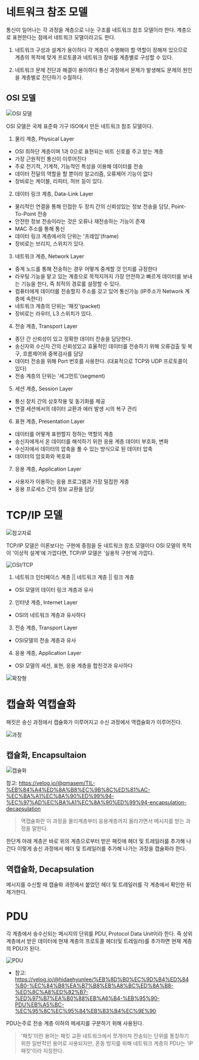 # 네트워크 참조 모델
통신이 일어나는 각 과정을 계층으로 나눈 구조를 네트워크 참조 모델이라 한다.
계층으로 표현한다는 점에서 네트워크 모델이라고도 한다.

1. 네트워크 구성과 설계가 용이하다
각 계층이 수행해야 할 역할이 정해져 있으므로 계층의 목적에 맞게 프로토콜과 네트워크 장비를 계층별로 구성할 수 있다.


2. 네트워크 문제 진단과 해결이 용이하다
통신 과정에서 문제가 발생해도 문제의 원인을 계층별로 진단하기 수월하다.


## OSI 모델
![OSI 모델](https://velog.velcdn.com/images%2Fcgotjh%2Fpost%2F52907c8c-c149-4943-ad21-3996f44f912f%2F995EFF355B74179035.jpg)

OSI 모델은 국제 표준화 기구 ISO에서 만든 네트워크 참조 모델이다.

1. 물리 계층, Physical Layer
- OSI 최하단 계층이며 1과 0으로 표현되는 비트 신호를 주고 받는 계층
- 가장 근원적인 통신이 이루어진다
- 주로 전기적, 기계적, 기능적인 특성을 이용해 데이터를 전송
- 데이터 전달의 역할을 할 뿐이라 알고리즘, 오류제어 기능이 없다
- 장비로는 케이블, 리피터, 허브 등이 있다.

2. 데이터 링크 계층, Data-Link Layer
- 물리적인 연결을 통해 인접한 두 장치 간의 신뢰성있는 정보 전송을 담당, Point-To-Point 전송
- 안전한 정보 전송이라는 것은 오류나 재전송하는 기능이 존재
- MAC 주소를 통해 통신
- 데이터 링크 계층에서의 단위는 '프레임'(frame)
- 장비로는 브리지, 스위치가 있다.

3. 네트워크 계층, Network Layer
- 중계 노드를 통해 전송하는 경우 어떻게 중계할 것 인지를 규정한다
- 라우팅 기능을 맡고 있는 계층으로 목적지까지 가장 안전하고 빠르게 데이터를 보내는 기능을 한다, 즉 최적의 경로를 설정할 수 있다.
- 컴퓨터에게 데이터를 전송할지 주소를 갖고 있어 통신가능 (IP주소가 Network 계층에 속한다)
- 네트워크 계층의 단위는 '패킷'(packet)
- 장비로는 라우터, L3 스위치가 있다.

4. 전송 계층, Transport Layer
- 종단 간 신뢰성이 있고 정확한 데이터 전송을 담당한다.
- 송신자와 수신자 간의 신뢰성있고 효율적인 데이터를 전송하기 위해 오류검출 및 복구, 흐름제어와 중복검사를 담당
- 데이터 전송을 위해 Port 번호를 사용한다. (대표적으로 TCP와 UDP 프로토콜이 있다)
- 전송 계층의 단위는 '세그먼트'(segment)

5. 세션 계층, Session Layer
- 통신 장치 간의 상호작용 및 동기화를 제공
- 연결 세션에서의 데이터 교환과 에러 발생 시의 복구 관리

6. 표현 계층, Presentation Layer
- 데이터를 어떻게 표현할지 정하는 역할의 계층
- 송신자에게서 온 데이터를 해석하기 위한 응용 계층 데이터 부호화, 변화
- 수신자에서 데이터의 압축을 풀 수 있는 방식으로 된 데이터 압축
- 데이터의 암호화와 복호화

7. 응용 계층, Application Layer
- 사용자가 이용하는 응용 프로그램과 가장 밀접한 게층
- 응용 프로세스 간의 정보 교환을 담당


# TCP/IP 모델
![참고자료](https://img1.daumcdn.net/thumb/R1280x0/?scode=mtistory2&fname=https%3A%2F%2Fblog.kakaocdn.net%2Fdn%2FzHY0n%2FbtsFeFXz9Gt%2F6sFyMfC050SgLkQNeLjz9k%2Fimg.png)

TCP/IP 모델은 이론보다는 구현에 중점을 둔 네트워크 참조 모델이다
OSI 모델의 목적이 '이상적 설계'에 가깝다면, TCP/IP 모델은 '실용적 구현'에 가깝다.

![OSI/TCP](https://img1.daumcdn.net/thumb/R1280x0/?scode=mtistory2&fname=https%3A%2F%2Fblog.kakaocdn.net%2Fdn%2FcJ4NW7%2FbtrNvrXRIJv%2FWa6HK1SZq8b67Lo6ytyIS1%2Fimg.png)

1. 네트워크 인터페이스 계층 || 네트워크 계층 || 링크 계층
- OSI 모델의 데이터 링크 계층과 유사 

2. 인터넷 계층, Internet Layer
- OSI의 네트워크 계층과 유사하다

3. 전송 계층, Transport Layer
- OSI모델의 전송 계층과 유사

4. 응용 계층, Application Layer
- OSI 모델의 세션, 표현, 응용 계층을 합친것과 유사하다

![확장형](https://velog.velcdn.com/images%2Fjwkim%2Fpost%2F1a15f96e-6644-4527-a97d-50aa7be8b1ac%2Fimage.png)

# 캡슐화 역캡슐화
패킷은 송신 과정에서 캡슐화가 이루어지고 수신 과정에서 역캡슐화가 이루어진다.

![과정](https://velog.velcdn.com/images%2Fqmasem%2Fpost%2F95b1f952-96d9-4c2a-89b5-b9feefc02c65%2Fimage.png)

## 캡슐화, Encapsultaion
![캡슐화](https://velog.velcdn.com/images%2Fqmasem%2Fpost%2Ffa686116-bcda-49f0-929c-d2553fc7deb8%2Fimage.png)

참고: https://velog.io/@qmasem/TIL-%EB%84%A4%ED%8A%B8%EC%9B%8C%ED%81%AC-%EC%BA%A1%EC%8A%90%ED%99%94-%EC%97%AD%EC%BA%A1%EC%8A%90%ED%99%94-encapsulation-decapsulation

> 역캡슐화란 이 과정을 물리계층부터 응용계층까지 올라가면서 메시지를 받는 과정을 말한다.

한단계 아래 계층은 바로 위의 계층으로부터 받은 패킷에 헤더 및 트레일러를 추가해 나간다
이렇게 송신 과정에서 헤더 및 트레일러를 추가해 나가는 과정을 캡슐화라 한다.


## 역캡슐화, Decapsulation
메시지를 수신할 때 캡슐화 과정에서 붙었던 헤더 및 트레일러를 각 계층에서 확인한 뒤 제거한다.

# PDU
각 계층에서 송수신되는 메시지의 단위를 PDU, Protocol Data Unit이라 한다.
즉 상위 계층에서 받은 데이터에 현재 계층의 프로토콜 헤더(및 트레일러)를 추가하면 현재 계층의 PDU가 된다.

![PDU](https://upload.wikimedia.org/wikipedia/commons/thumb/8/8d/OSI_Model_v1.svg/870px-OSI_Model_v1.svg.png)

- 참고: https://velog.io/@hidaehyunlee/%EB%8D%B0%EC%9D%B4%ED%84%B0-%EC%84%B8%EA%B7%B8%EB%A8%BC%ED%8A%B8-%ED%8C%A8%ED%82%B7-%ED%97%B7%EA%B0%88%EB%A6%B4-%EB%95%90-PDU%EB%A5%BC-%EC%95%8C%EC%95%84%EB%B3%B4%EC%9E%90

PDU는주로 전송 계층 이하의 메세지를 구분하기 위해 사용된다.

> '패킷'이란 용어는 패킷 교환 네트워크에서 쪼개어져 전송되는 단위를 통칭하기 위한 일반적인 용어로 사용되지만, 혼동 방지를 위해 네트워크 계층의 PDU는 'IP 패킷'이라 지칭한다.


